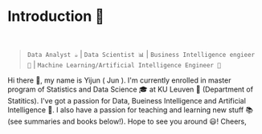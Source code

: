<h1>Introduction 👋</h1>

</br>

> `Data Analyst ☕️` | `Data Scientist 📊` | `Business Intelligence engieer 👀` | `Machine Learning/Artificial Intelligence Engineer 🤖` 



<p>
  Hi there 👋, my name is Yijun ( Jun ). I'm currently enrolled in  master program of Statistics and Data Science 🎓 at KU Leuven 📍 (Department of Statitics). I've got a passion for Data, Bueiness Intelligence and Artificial Intelligence 🤖.
  I also have a passion for teaching and learning new stuff 📚 (see summaries and books below!).
  Hope to see you around 😃!
  Cheers,
</p>


